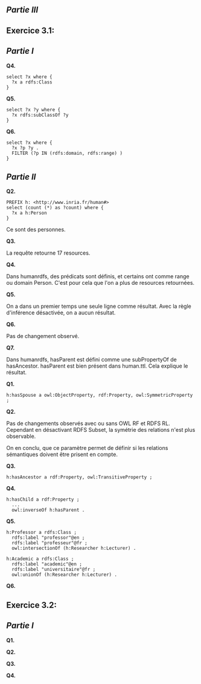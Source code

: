 
##	*Partie III* 


## Exercice 3.1:

##	*Partie I* 

**Q4.**
```
select ?x where {
  ?x a rdfs:Class
}
```
**Q5.**
```
select ?x ?y where {
  ?x rdfs:subClassOf ?y
}

```
**Q6.**
```
select ?x where {
  ?x ?p ?y .
  FILTER (?p IN (rdfs:domain, rdfs:range) )
}
```

##	*Partie II*

**Q2.**
```
PREFIX h: <http://www.inria.fr/human#>
select (count (*) as ?count) where {
  ?x a h:Person
}
```
Ce sont des personnes.

**Q3.**

La requête retourne 17 resources.

**Q4.**

Dans humanrdfs, des prédicats sont définis, et certains ont comme range ou domain Person. C'est pour cela que l'on a plus de resources retournées.

**Q5.**

On a dans un premier temps une seule ligne comme résultat. Avec la règle d'inférence désactivée, on a aucun résultat.

**Q6.**

Pas de changement observé.

**Q7.**

Dans humanrdfs, hasParent est défini comme une subPropertyOf de hasAncestor. hasParent est bien présent dans human.ttl. Cela explique le résultat.


**Q1.**
```
h:hasSpouse a owl:ObjectProperty, rdf:Property, owl:SymmetricProperty ;
```
**Q2.**

Pas de changements observés avec ou sans OWL RF et RDFS RL. Cependant en désactivant RDFS Subset, la symétrie des relations n'est plus observable.

On en conclu, que ce paramètre permet de définir si les relations sémantiques doivent être prisent en compte.

**Q3.**
```
h:hasAncestor a rdf:Property, owl:TransitiveProperty ;
```
**Q4.**
```
h:hasChild a rdf:Property ;
  ...
  owl:inverseOf h:hasParent .
```
**Q5.**
```
h:Professor a rdfs:Class ;
  rdfs:label "professor"@en ;
  rdfs:label "professeur"@fr ;
  owl:intersectionOf (h:Researcher h:Lecturer) .
```

```
h:Academic a rdfs:Class ;
  rdfs:label "academic"@en ;
  rdfs:label "universitaire"@fr ;
  owl:unionOf (h:Researcher h:Lecturer) .
```

**Q6.**

## Exercice 3.2:

##	*Partie I* 

**Q1.**

**Q2.**

**Q3.**

**Q4.**
